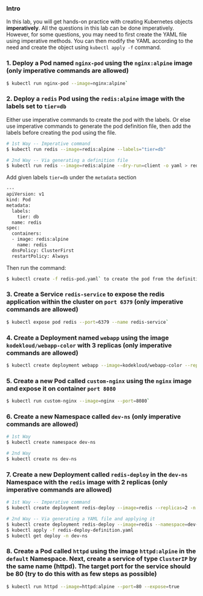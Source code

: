 ### Intro

In this lab, you will get hands-on practice with creating Kubernetes objects **imperatively**. All the questions in this lab can be done imperatively. However, for some questions, you may need to first create the YAML file using imperative methods. You can then modify the YAML according to the need and create the object using `kubectl apply -f` command.

### 1. Deploy a Pod named `nginx-pod` using the `nginx:alpine` image (only imperative commands are allowed)

```bash
$ kubectl run nginx-pod --image=nginx:alpine`
```

### 2. Deploy a `redis` Pod using the  `redis:alpine` image with the labels set to `tier=db`

Either use imperative commands to create the pod with the labels. Or else use imperative commands to generate the pod definition file, then add the labels before creating the pod using the file.

```bash
# 1st Way -- Imperative command
$ kubectl run redis --image=redis:alpine --labels="tier=db"
```

```bash
# 2nd Way -- Via generating a definition file
$ kubectl run redis --image=redis:alpine --dry-run=client -o yaml > redis-pod.yaml
```

Add given labels `tier=db` under the `metadata` section

```bash
---
apiVersion: v1
kind: Pod
metadata:
  labels:
    tier: db
  name: redis
spec:
  containers:
  - image: redis:alpine
    name: redis
  dnsPolicy: ClusterFirst
  restartPolicy: Always
```

Then run the command:

```bash
$ kubectl create -f redis-pod.yaml` to create the pod from the definition file`
```

### 3. Create a Service `redis-service` to expose the redis application within the cluster on `port 6379` (only imperative commands are allowed)

```bash
$ kubectl expose pod redis --port=6379 --name redis-service`
```

### 4. Create a Deployment named `webapp` using the image `kodekloud/webapp-color` with 3 replicas (only imperative commands are allowed)

```bash
$ kubectl create deployment webapp --image=kodekloud/webapp-color --replicas=3`
```

### 5. Create a new Pod called `custom-nginx` using the `nginx` image and expose it on container `port 8080`

```bash
$ kubectl run custom-nginx --image=nginx --port=8080`
```

### 6. Create a new Namespace called `dev-ns` (only imperative commands are allowed)

```bash
# 1st Way
$ kubectl create namespace dev-ns

# 2nd Way
$ kubectl create ns dev-ns
```

### 7. Create a new Deployment called `redis-deploy` in the `dev-ns` Namespace with the `redis` image with 2 replicas (only imperative commands are allowed)

```bash
# 1st Way -- Imperative command
$ kubectl create deployment redis-deploy --image=redis --replicas=2 -n dev-ns
```

```bash
# 2nd Way -- Via generating a YAML file and applying it
$ kubectl create deployment redis-deploy --image=redis --namespace=dev-ns --replicas=2 --dry-run=client -o yaml > redis-deploy-definition.yaml
$ kubectl apply -f redis-deploy-definition.yaml
$ kubectl get deploy -n dev-ns
```

### 8. Create a Pod called `httpd` using the image `httpd:alpine` in the `default` Namespace. Next, create a service of type `ClusterIP` by the same name (httpd). The target port for the service should be 80 (try to do this with as few steps as possible)

```bash
$ kubectl run httpd --image=httpd:alpine --port=80 --expose=true
```
